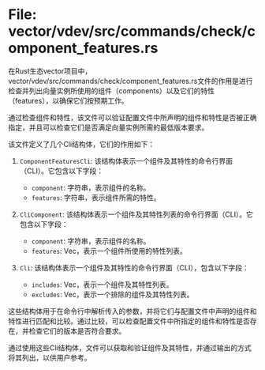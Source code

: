 # File: vector/vdev/src/commands/check/component_features.rs

在Rust生态vector项目中，vector/vdev/src/commands/check/component_features.rs文件的作用是进行检查并列出向量实例所使用的组件（components）以及它们的特性（features），以确保它们按预期工作。

通过检查组件和特性，该文件可以验证配置文件中所声明的组件和特性是否被正确指定，并且可以检查它们是否满足向量实例所需的最低版本要求。

该文件定义了几个Cli结构体，它们的作用如下：

1. `ComponentFeaturesCli`: 该结构体表示一个组件及其特性的命令行界面（CLI）。它包含以下字段：
   - `component`: 字符串，表示组件的名称。
   - `features`: 字符串，表示组件所需的特性。

2. `CliComponent`: 该结构体表示一个组件及其特性列表的命令行界面（CLI）。它包含以下字段：
   - `component`: 字符串，表示组件的名称。
   - `features`: Vec<ComponentFeaturesCli>，表示一个组件所使用的特性列表。

3. `Cli`: 该结构体表示一个组件及其特性的命令行界面（CLI），包含以下字段：
   - `includes`: Vec<CliComponent>，表示一个组件及其特性列表。
   - `excludes`: Vec<CliComponent>，表示一个排除的组件及其特性列表。

这些结构体用于在命令行中解析传入的参数，并将它们与配置文件中声明的组件和特性进行匹配和比较。通过比较，可以检查配置文件中所指定的组件和特性是否存在，并检查它们的版本是否符合要求。

通过使用这些Cli结构体，文件可以获取和验证组件及其特性，并通过输出的方式将其列出，以供用户参考。

